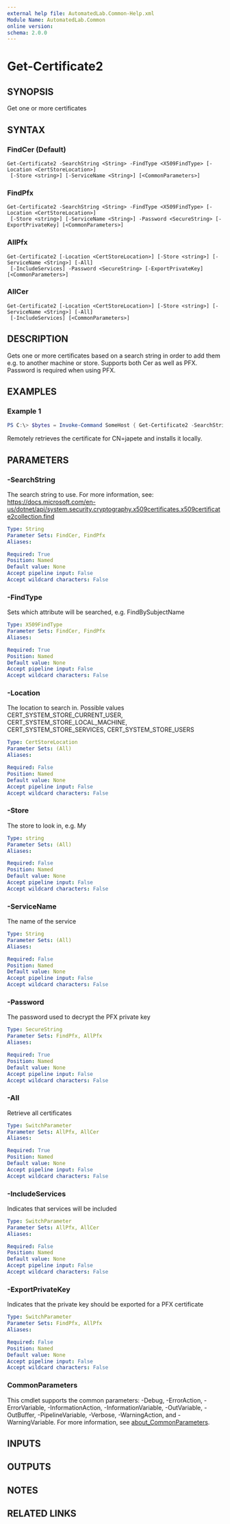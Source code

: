 ```yaml
---
external help file: AutomatedLab.Common-Help.xml
Module Name: AutomatedLab.Common
online version:
schema: 2.0.0
---
```


# Get-Certificate2

## SYNOPSIS

Get one or more certificates

## SYNTAX

### FindCer (Default)
```
Get-Certificate2 -SearchString <String> -FindType <X509FindType> [-Location <CertStoreLocation>]
 [-Store <string>] [-ServiceName <String>] [<CommonParameters>]
```

### FindPfx
```
Get-Certificate2 -SearchString <String> -FindType <X509FindType> [-Location <CertStoreLocation>]
 [-Store <string>] [-ServiceName <String>] -Password <SecureString> [-ExportPrivateKey] [<CommonParameters>]
```

### AllPfx
```
Get-Certificate2 [-Location <CertStoreLocation>] [-Store <string>] [-ServiceName <String>] [-All]
 [-IncludeServices] -Password <SecureString> [-ExportPrivateKey] [<CommonParameters>]
```

### AllCer
```
Get-Certificate2 [-Location <CertStoreLocation>] [-Store <string>] [-ServiceName <String>] [-All]
 [-IncludeServices] [<CommonParameters>]
```

## DESCRIPTION

Gets one or more certificates based on a search string in order to add them e.g. to another machine or store.
Supports both Cer as well as PFX. Password is required when using PFX.

## EXAMPLES

### Example 1
```powershell
PS C:\> $bytes = Invoke-Command SomeHost { Get-Certificate2 -SearchString japete -FindType FindBySubjectName -Location CERT_SYSTEM_STORE_CURRENT_USER -Store My} | Add-Certificate2
```

Remotely retrieves the certificate for CN=japete and installs it locally.

## PARAMETERS

### -SearchString

The search string to use. For more information, see: https://docs.microsoft.com/en-us/dotnet/api/system.security.cryptography.x509certificates.x509certificate2collection.find

```yaml
Type: String
Parameter Sets: FindCer, FindPfx
Aliases:

Required: True
Position: Named
Default value: None
Accept pipeline input: False
Accept wildcard characters: False
```

### -FindType

Sets which attribute will be searched, e.g. FindBySubjectName

```yaml
Type: X509FindType
Parameter Sets: FindCer, FindPfx
Aliases:

Required: True
Position: Named
Default value: None
Accept pipeline input: False
Accept wildcard characters: False
```

### -Location

The location to search in. Possible values CERT_SYSTEM_STORE_CURRENT_USER, CERT_SYSTEM_STORE_LOCAL_MACHINE, CERT_SYSTEM_STORE_SERVICES, CERT_SYSTEM_STORE_USERS

```yaml
Type: CertStoreLocation
Parameter Sets: (All)
Aliases:

Required: False
Position: Named
Default value: None
Accept pipeline input: False
Accept wildcard characters: False
```

### -Store

The store to look in, e.g. My

```yaml
Type: string
Parameter Sets: (All)
Aliases:

Required: False
Position: Named
Default value: None
Accept pipeline input: False
Accept wildcard characters: False
```

### -ServiceName

The name of the service

```yaml
Type: String
Parameter Sets: (All)
Aliases:

Required: False
Position: Named
Default value: None
Accept pipeline input: False
Accept wildcard characters: False
```

### -Password

The password used to decrypt the PFX private key

```yaml
Type: SecureString
Parameter Sets: FindPfx, AllPfx
Aliases:

Required: True
Position: Named
Default value: None
Accept pipeline input: False
Accept wildcard characters: False
```

### -All

Retrieve all certificates

```yaml
Type: SwitchParameter
Parameter Sets: AllPfx, AllCer
Aliases:

Required: True
Position: Named
Default value: None
Accept pipeline input: False
Accept wildcard characters: False
```

### -IncludeServices

Indicates that services will be included

```yaml
Type: SwitchParameter
Parameter Sets: AllPfx, AllCer
Aliases:

Required: False
Position: Named
Default value: None
Accept pipeline input: False
Accept wildcard characters: False
```

### -ExportPrivateKey

Indicates that the private key should be exported for a PFX certificate

```yaml
Type: SwitchParameter
Parameter Sets: FindPfx, AllPfx
Aliases:

Required: False
Position: Named
Default value: None
Accept pipeline input: False
Accept wildcard characters: False
```

### CommonParameters
This cmdlet supports the common parameters: -Debug, -ErrorAction, -ErrorVariable, -InformationAction, -InformationVariable, -OutVariable, -OutBuffer, -PipelineVariable, -Verbose, -WarningAction, and -WarningVariable. For more information, see [about_CommonParameters](http://go.microsoft.com/fwlink/?LinkID=113216).

## INPUTS

## OUTPUTS

## NOTES

## RELATED LINKS
